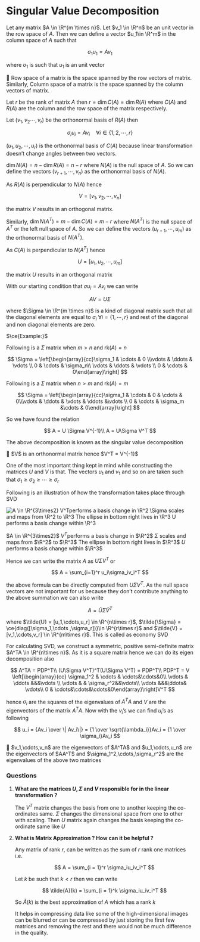 # Singular Value Decomposition

Let any matrix $A \in \R^{m \times n}$. Let $v_1 \in \R^n$ be an unit vector in the row space of $A$. Then we can define a vector $u_1\in \R^m$ in the column space of $A$ such that  

$$
\sigma_1u_1 = Av_1
$$

where $\sigma_1$ is such that $u_1$ is an unit vector

<aside>
📌 Row space of a matrix is the space spanned by the row vectors of matrix. Similarly, Column space of a matrix is the space spanned by the column vectors of matrix.

</aside>

Let $r$  be the rank of matrix $A$ then $r = \dim C(A) = \dim R(A)$  where $C(A)$ and $R(A)$ are the column and the row space of the matrix respectively. 

Let $(v_1,v_2\cdots ,v_r)$ be the orthonormal basis of $R(A)$ then  

$$
\sigma_i u_i = Av_i \quad \forall i\in \{1,2,\cdots, r\}
$$

$(u_1,u_2,\cdots,u_r)$ is the orthonormal basis of $C(A)$ because linear transformation doesn’t change angles between two vectors.

$\dim N(A) = n - \dim R(A) = n-r$ where $N(A)$ is the null space of $A$. So we can define the vectors $(v_{r+1},\cdots,v_n)$ as the orthonormal basis of $N(A)$.

As $R(A)$ is perpendicular to $N(A)$ hence  

$$
V = [v_1,v_2,\cdots ,v_n]
$$

the matrix $V$ results in an orthogonal matrix. 

Similarly, $\dim N(A^T) = m - \dim C(A) = m-r$ where $N(A^T)$ is the null space of $A^T$ or the left null space of $A$. So we can define the vectors $(u_{r+1},\cdots,u_m)$ as the orthonormal basis of $N(A^T)$. 

As $C(A)$ is perpendicular to $N(A^T)$ hence  

$$
U = [u_1,u_2,\cdots,u_m]
$$

the matrix $U$ results in an orthogonal matrix 

With our starting condition that $\sigma u_i = Av_i$  we can write

$$
AV = U\Sigma
$$

where $\Sigma \in \R^{m \times n}$ is a kind of diagonal matrix such that all the diagonal elements are equal to $\sigma_i$ $\forall i = \{1,\cdots,r\}$ and rest of the diagonal and non diagonal elements are zero. 

$\ce{Example:}$

Following is a $\Sigma$ matrix when $m > n$ and $\mathrm{rk}(A) = n$ 

$$
\Sigma = \left[\begin{array}{cc}\sigma_1 & \cdots & 0 \\\vdots & \ddots & \vdots \\ 0 & \cdots & \sigma_n\\
\vdots & \ddots & \vdots \\
0 & \cdots & 0\end{array}\right]
$$

Following is a $\Sigma$ matrix when $n > m$ and $\mathrm{rk}(A) = m$ 

$$
\Sigma = \left[\begin{array}{cc}\sigma_1 & \cdots & 0 & \cdots  & 0\\\vdots & \ddots & \vdots & \ddots &\vdots \\ 0 & \cdots & \sigma_m
&\cdots & 0\end{array}\right]
$$

So we have found the relation 

$$
A = U \Sigma V^{-1}\\
A = U\Sigma V^T
$$

The above decomposition is known as the singular value decomposition

<aside>
📌 $V$ is an orthonormal matrix hence $V^T = V^{-1}$

</aside>

One of the most important thing kept in mind while constructing the matrices $U$ and $V$ is that. The vectors $u_1$ and $v_1$ and so on are taken such that $\sigma_1 \ge \sigma_2 \ge \cdots \ge \sigma_r$ 

Following is an illustration of how the transformation takes place through SVD

![$A \in \R^{3\times2}$   $V^T$performs a basis change in $\R^2$
$\Sigma$ scales and maps from $\R^2$ to $\R^3$
The ellipse in bottom right lives in $\R^3$
$U$ performs a basis change within $\R^3$](Singular%20Value%20Decomposition%201b1be859274248cb99b38adcee31d5f3/image.png)

$A \in \R^{3\times2}$   $V^T$performs a basis change in $\R^2$
$\Sigma$ scales and maps from $\R^2$ to $\R^3$
The ellipse in bottom right lives in $\R^3$
$U$ performs a basis change within $\R^3$

Hence we can write the matrix $A$ as $U\Sigma V^T$ or 

$$
A = \sum_{i=1}^r u_i\sigma_iv_i^T
$$

the above formula can be directly computed from $U\Sigma V^T$. As the null space vectors are not important for us because they don’t contribute anything to the above summation we can also write 

$$
A = \tilde{U}\tilde{\Sigma}\tilde{V}^T
$$

where $\tilde{U} =  [u_1,\cdots,u_r] \in \R^{n\times r}$, $\tilde{\Sigma} = \ce{diag([\sigma_1,\cdots ,\sigma_r])}\in \R^{r\times r}$ and $\tilde{V} = [v_1,\cdots,v_r] \in \R^{m\times r}$. This is called as economy SVD

For calculating SVD, we construct a symmetric, positive semi-definite matrix $A^TA \in \R^{n\times n}$. As it is a square matrix hence we can do its eigen decomposition also

$$
A^TA = PDP^T\\
(U\Sigma V^T)^T(U\Sigma V^T) = PDP^T\\
PDP^T = V \left[\begin{array}{cc} \sigma_1^2  & \cdots & \cdots&\cdots&0\\ \vdots  & \ddots &&&\vdots \\ \vdots  &  & \sigma_r^2&&\vdots\\ \vdots &&&\ddots& \vdots\\ 0 & \cdots&\cdots&\cdots&0\end{array}\right]V^T
$$

hence $\sigma_i$ are the squares of the eigenvalues of $A^TA$ and $V$ are the eigenvectors of the matrix $A^TA$. Now with the $v_i$’s we can find $u_i$’s as following 

$$
u_i = {Av_i \over \| Av_i\|} = {1 \over \sqrt{\lambda_i}}Av_i = {1 \over \sigma_i}Av_i 
$$

<aside>
📌 $v_1,\cdots,v_n$ are the eigenvectors of $A^TA$ and
$u_1,\cdots,u_n$ are the eigenvectors of $AA^T$ and
$\sigma_1^2,\cdots,\sigma_r^2$ are the eigenvalues of the above two matrices

</aside>

### Questions

1. **What  are the matrices $U,\Sigma$ and $V$ responsible for in the linear transformation ?**
    
    The $V^T$ matrix changes the basis from one to another keeping the co-ordinates same. $\Sigma$ changes the dimensional space from one to other with scaling. Then $U$ matrix again changes the basis keeping the co-ordinate same like $U$  
    
2. **What is Matrix Approximation ? How can it be helpful ?**
    
    Any matrix of rank $r$, can be written as the sum of $r$ rank one matrices i.e. 
    
    $$
    A = \sum_{i = 1}^r \sigma_iu_iv_i^T
    $$
    
    Let $k$ be such that $k<r$ then we can write
    
    $$
    \tilde{A}(k) = \sum_{i = 1}^k \sigma_iu_iv_i^T
    $$
    
    So $\tilde{A}(k)$ is the best approximation of $A$ which has a rank $k$
    
    It helps in compressing data like some of the high-dimensional images can be blurred or can be compressed by just storing the first few matrices and removing the rest and there would not be much difference in the quality.
